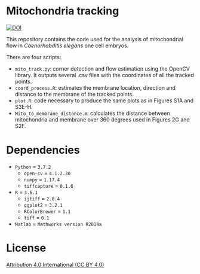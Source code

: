 # Mitochondria tracking

[![DOI](https://zenodo.org/badge/237180210.svg)](https://zenodo.org/badge/latestdoi/237180210)

This repository contains the code used for the analysis of mitochondrial flow in *Caenorhabditis elegans* one cell embryos. 

There are four scripts:

- `mito_track.py`: corner detection and flow estimation using the OpenCV library. It outputs several .csv files with the coordinates of all the tracked points.
- `coord_process.R`: estimates the membrane location, direction and distance to the membrane of the tracked points.
- `plot.R`: code necessary to produce the same plots as in Figures S1A and S3E-H.
- `Mito_to_membrane_distance.m`: calculates the distance between mitochondria and membrane over 360 degrees used in Figures 2G and S2F.

# Dependencies

- `Python` = `3.7.2`
    - `open-cv` = `4.1.2.30`
    - `numpy` = `1.17.4`
    - `tiffcapture` = `0.1.6`
- `R` = `3.6.1`
    - `ijtiff` = `2.0.4`
    - `ggplot2` = `3.2.1`
    - `RColorBrewer` = `1.1`
    - `tiff` = `0.1`
- `Matlab` = `Mathworks version R2014a`

# License

[Attribution 4.0 International (CC BY 4.0)](https://creativecommons.org/licenses/by/4.0/)